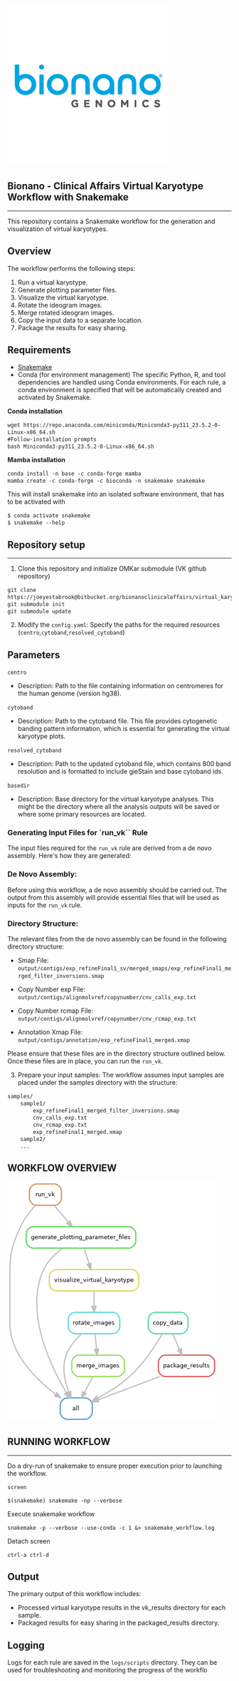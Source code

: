 ![Bionano logo](images/Bionano-Logo.png?raw=true)


## Bionano - Clinical Affairs Virtual Karyotype Workflow with Snakemake
---
This repository contains a Snakemake workflow for the generation and visualization of virtual karyotypes.


## Overview

The workflow performs the following steps:

1. Run a virtual karyotype.
2. Generate plotting parameter files.
3. Visualize the virtual karyotype.
4. Rotate the ideogram images.
5. Merge rotated ideogram images.
6. Copy the input data to a separate location.
7. Package the results for easy sharing.

## Requirements

* [Snakemake](https://snakemake.readthedocs.io/en/stable/)
* Conda (for environment management)
The specific Python, R, and tool dependencies are handled using Conda environments. For each rule, a conda environment is specified that will be automatically created and activated by Snakemake.

**Conda installation**

```
wget https://repo.anaconda.com/miniconda/Miniconda3-py311_23.5.2-0-Linux-x86_64.sh
#Follow-installation prompts
bash Miniconda3-py311_23.5.2-0-Linux-x86_64.sh
```

**Mamba installation**

```
conda install -n base -c conda-forge mamba
mamba create -c conda-forge -c bioconda -n snakemake snakemake
```
This will install snakemake into an isolated software environment, that has to be activated with

```
$ conda activate snakemake
$ snakemake --help
```


## Repository setup
---
1. Clone this repository and initialize OMKar submodule (VK github repository)
```
git clone https://joeyestabrook@bitbucket.org/bionanoclinicalaffairs/virtual_karyotype_snakemake.git
git submodule init
git submodule update
```
2. Modify the `config.yaml`: Specify the paths for the required resources (`centro`,`cytoband`,`resolved_cytoband`)

## Parameters
`centro`

* Description: Path to the file containing information on centromeres for the human genome (version hg38).

`cytoband`

* Description: Path to the cytoband file. This file provides cytogenetic banding pattern information, which is essential for generating the virtual karyotype plots.

`resolved_cytoband`

* Description: Path to the updated cytoband file, which contains 800 band resolution and is formatted to include gieStain and base cytoband ids.

`basedir`

* Description: Base directory for the virtual karyotype analyses. This might be the directory where all the analysis outputs will be saved or where some primary resources are located.

### Generating Input Files for `run_vk`` Rule
The input files required for the `run_vk` rule are derived from a de novo assembly. Here's how they are generated:

### De Novo Assembly:
Before using this workflow, a de novo assembly should be carried out. The output from this assembly will provide essential files that will be used as inputs for the `run_vk` rule.

### Directory Structure:
The relevant files from the de novo assembly can be found in the following directory structure:

* Smap File:
`output/contigs/exp_refineFinal1_sv/merged_smaps/exp_refineFinal1_merged_filter_inversions.smap`

* Copy Number exp File:
`output/contigs/alignmolvref/copynumber/cnv_calls_exp.txt`

* Copy Number rcmap File:
`output/contigs/alignmolvref/copynumber/cnv_rcmap_exp.txt`

* Annotation Xmap File:
`output/contigs/annotation/exp_refineFinal1_merged.xmap`

Please ensure that these files are in the directory structure outlined below. Once these files are in place, you can run the `run_vk`.

3. Prepare your input samples: The workflow assumes input samples are placed under the samples directory with the structure:

```
samples/
    sample1/
        exp_refineFinal1_merged_filter_inversions.smap
        cnv_calls_exp.txt
        cnv_rcmap_exp.txt
        exp_refineFinal1_merged.xmap
    sample2/
    ...
```

## WORKFLOW OVERVIEW

![VK Dag](images/VK_dag.png?raw=true)


## RUNNING WORKFLOW
---

Do a dry-run of snakemake to ensure proper execution prior to launching the workflow.

```
screen
```

```
$(snakemake) snakemake -np --verbose
```
Execute snakemake workflow
```
snakemake -p --verbose --use-conda -c 1 &> snakemake_workflow.log
```
Detach screen
```
ctrl-a ctrl-d
```

## Output
The primary output of this workflow includes:

* Processed virtual karyotype results in the vk_results directory for each sample.
* Packaged results for easy sharing in the packaged_results directory.

## Logging
Logs for each rule are saved in the `logs/scripts` directory. They can be used for troubleshooting and monitoring the progress of the workflo